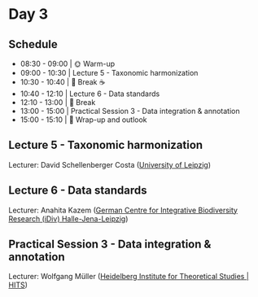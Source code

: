# Day 3

## Schedule

* 08:30 - 09:00 | :sun_with_face: Warm-up
* 09:00 - 10:30 | Lecture 5 - Taxonomic harmonization
* 10:30 - 10:40 | :tea: Break :coffee:
* 10:40 - 12:10 | Lecture 6 - Data standards
* 12:10 - 13:00 | :fork_and_knife: Break
* 13:00 - 15:00 | Practical Session 3 - Data integration & annotation
* 15:00 - 15:10 | 📌 Wrap-up and outlook

## Lecture 5 - Taxonomic harmonization

Lecturer: David Schellenberger Costa ([University of Leipzig](https://www.uni-leipzig.de/))

## Lecture 6 - Data standards

Lecturer:  Anahita Kazem ([German Centre for Integrative Biodiversity Research (iDiv) Halle-Jena-Leipzig](https://www.idiv.de/en))

## Practical Session 3 - Data integration & annotation

Lecturer: Wolfgang Müller ([Heidelberg Institute for Theoretical Studies | HITS](https://www.h-its.org/))
